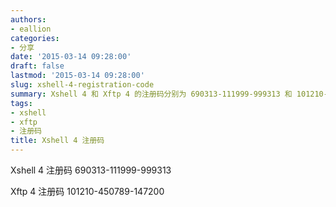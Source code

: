 ```yaml
---
authors:
- eallion
categories:
- 分享
date: '2015-03-14 09:28:00'
draft: false
lastmod: '2015-03-14 09:28:00'
slug: xshell-4-registration-code
summary: Xshell 4 和 Xftp 4 的注册码分别为 690313-111999-999313 和 101210-450789-147200，可直接用于软件激活！
tags:
- xshell
- xftp
- 注册码
title: Xshell 4 注册码
---
```

Xshell 4 注册码
690313-111999-999313

Xftp 4 注册码
101210-450789-147200